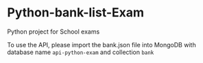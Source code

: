 # Python-bank-list-Exam
Python project for School exams

To use the API, please import the bank.json file into MongoDB with database name `api-python-exam` and collection `bank`
